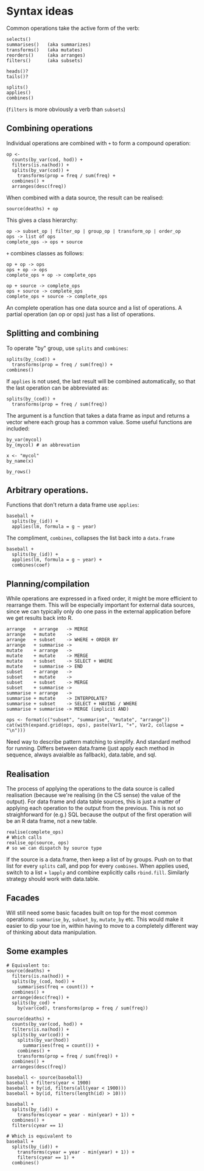 # Syntax ideas

Common operations take the active form of the verb:

    selects()     
    summarises()   (aka summarizes)
    transforms()   (aka mutates)
    reorders()     (aka arranges)
    filters()      (aka subsets)

    heads()?
    tails()?

    splits()
    applies()
    combines()

(`filters` is more obviously a verb than `subsets`)

## Combining operations

Individual operations are combined with `+` to form a compound operation:

    op <- 
      counts(by_var(cod, hod)) +
      filters(is.na(hod)) +
      splits(by_var(cod)) + 
        transforms(prop = freq / sum(freq) +
      combines() +
      arranges(desc(freq))

When combined with a data source, the result can be realised:

    source(deaths) + op

This gives a class hierarchy:

    op -> subset_op | filter_op | group_op | transform_op | order_op
    ops -> list of ops
    complete_ops -> ops + source

`+` combines classes as follows:

    op + op -> ops
    ops + op -> ops
    complete_ops + op -> complete_ops

    op + source -> complete_ops
    ops + source -> complete_ops
    complete_ops + source -> complete_ops

An complete operation has one data source and a list of operations. A partial operation (an op or ops) just has a list of operations.

## Splitting and combining

To operate "by" group, use `splits` and `combines`:

    splits(by_(cod)) + 
      transforms(prop = freq / sum(freq)) +
    combines()

If `applies` is not used, the last result will be combined automatically, so that the last operation can be abbreviated as:

    splits(by_(cod)) + 
      transforms(prop = freq / sum(freq))

The argument is a function that takes a data frame as input and returns a vector where each group has a common value. Some useful functions are included:

    by_var(mycol)
    by_(mycol) # an abbrevation

    x <- "mycol"
    by_name(x)

    by_rows()


## Arbitrary operations.

Functions that don't return a data frame use `applies`:

    baseball +
      splits(by_(id)) + 
      applies(lm, formula = g ~ year)

The compliment, `combines`, collapses the list back into a `data.frame`

    baseball +
      splits(by_(id)) + 
      applies(lm, formula = g ~ year) +
      combines(coef)

## Planning/compilation

While operations are expressed in a fixed order, it might be more efficient to rearrange them.  This will be especially important for external data sources, since we can typically only do one pass in the external application before we get results back into R. 

    arrange   + arrange   -> MERGE
    arrange   + mutate    ->
    arrange   + subset    -> WHERE + ORDER BY
    arrange   + summarise -> 
    mutate    + arrange   ->
    mutate    + mutate    -> MERGE
    mutate    + subset    -> SELECT + WHERE
    mutate    + summarise -> END
    subset    + arrange   ->
    subset    + mutate    ->
    subset    + subset    -> MERGE
    subset    + summarise ->
    summarise + arrange   ->
    summarise + mutate    -> INTERPOLATE?
    summarise + subset    -> SELECT + HAVING / WHERE
    summarise + summarise -> MERGE (implicit AND)

    ops <- format(c("subset", "summarise", "mutate", "arrange"))
    cat(with(expand.grid(ops, ops), paste(Var1, "+", Var2, collapse = "\n")))

Need way to describe pattern matching to simplify. And standard method for running. Differs between data.frame (just apply each method in sequence, always avaialble as fallback), data.table, and sql.

## Realisation

The process of applying the operations to the data source is called realisation (because we're realising (in the CS sense) the value of the output). For data frame and data table sources, this is just a matter of applying each operation to the output from the previous. This is not so straighforward for (e.g.) SQL because the output of the first operation will be an R data frame, not a new table. 

    realise(complete_ops)
    # Which calls
    realise_op(source, ops)
    # so we can dispatch by source type

If the source is a data.frame, then keep a list of by groups. Push on to that list for every `splits` call, and pop for every `combines`.  When applies used, switch to a list + `lapply` and combine explicitly calls `rbind.fill`. Similarly strategy should work with data.table.

## Facades

Will still need some basic facades built on top for the most common operations: `summarise_by`, `subset_by`, `mutate_by` etc.  This would make it easier to dip your toe in, within having to move to a completely different way of thinking about data manipulation.

## Some examples

    # Equivalent to:
    source(deaths) +
      filters(is.na(hod)) +
      splits(by_(cod, hod)) +
        summarises(freq = count()) +
      combines() +
      arrange(desc(freq)) +
      splits(by_cod) + 
        by(var(cod), transforms(prop = freq / sum(freq)) 

    source(deaths) +
      counts(by_var(cod, hod)) +
      filters(is.na(hod)) +
      splits(by_var(cod)) +
        splits(by_var(hod))
          summarises(freq = count()) +
        combines() +
        transforms(prop = freq / sum(freq)) +
      combines() +
      arranges(desc(freq))

    baseball <- source(baseball)
    baseball + filters(year < 1900)
    baseball + by(id, filters(all(year < 1900)))
    baseball + by(id, filters(length(id) > 10)))

    baseball + 
      splits(by_(id)) + 
        transforms(cyear = year - min(year) + 1)) +
      combines() +
      filters(cyear == 1)

    # Which is equivalent to
    baseball + 
      splits(by_(id)) + 
        transforms(cyear = year - min(year) + 1)) +
        filters(cyear == 1) +
      combines()
